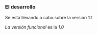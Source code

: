 ### El desarrollo 

Se está llevando a cabo sobre la versión 1.1

*La versión funcional* es la *1.0* 